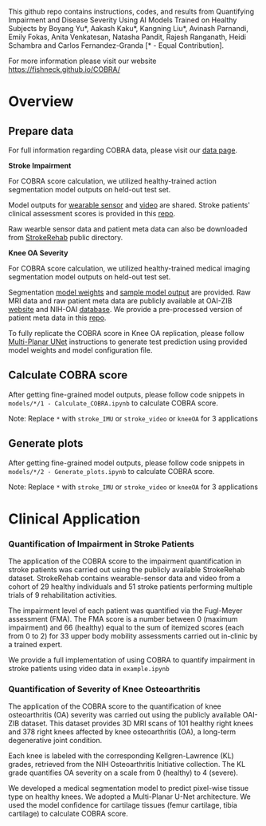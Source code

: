 
This github repo contains instructions, codes, and results from Quantifying Impairment and Disease Severity Using AI Models Trained on Healthy Subjects by Boyang Yu*, Aakash Kaku*, Kangning Liu*, Avinash Parnandi, Emily Fokas, Anita Venkatesan, Natasha Pandit, Rajesh Ranganath, Heidi Schambra and Carlos Fernandez-Granda [* - Equal Contribution].

For more information please visit our website https://fishneck.github.io/COBRA/

# Overview

## Prepare data 

For full information regarding COBRA data, please visit our [data page](https://github.com/fishneck/COBRA/data).

**Stroke Impairment** 

For COBRA score calculation, we utilized healthy-trained action segmentation model outputs on held-out test set. 

Model outputs for [wearable sensor](https://drive.google.com/drive/folders/1YBgIZJhYRgd7IiChn7yWOsT6HCIKYPhl?usp=drive_link) and [video](https://drive.google.com/drive/folders/1tbpq0z6C5aGIdJRrIuF_jAAoN8SWc3KZ?usp=drive_link) are shared. Stroke patients' clinical assessment scores is provided in this [repo](https://github.com/fishneck/COBRA/tree/main/data/Stroke).

Raw wearble sensor data and patient meta data can also be downloaded from [StrokeRehab](https://simtk.org/projects/primseq) public directory. 


**Knee OA Severity** 

For COBRA score calculation, we utilized healthy-trained medical imaging segmentation model outputs on held-out test set. 

Segmentation [model weights](https://drive.google.com/file/d/1KIppYLu1i3HN_d985rB7H8CugHy26K_o/view?usp=drive_link) and [sample model output](https://drive.google.com/drive/folders/1KK473GI1OF2U44euHYA9fVIxsYKoTZsW?usp=drive_link) are provided. Raw MRI data and raw patient meta data are publicly available at OAI-ZIB [website](https://pubdata.zib.de/) and NIH-OAI [database](https://nda.nih.gov/oai/). We provide a pre-processed version of patient meta data in this [repo](https://github.com/fishneck/COBRA/tree/main/data/kneeOA).

To fully replicate the COBRA score in Knee OA replication, please follow [Multi-Planar UNet](https://github.com/perslev/MultiPlanarUNet) instructions to generate test prediction using provided model weights and model configuration file.


## Calculate COBRA score

After getting fine-grained model outputs, please follow code snippets in `models/*/1 - Calculate_COBRA.ipynb` to calculate COBRA score. 

Note: Replace `*` with `stroke_IMU` or `stroke_video` or `kneeOA` for 3 applications


## Generate plots

After getting fine-grained model outputs, please follow code snippets in `models/*/2 - Generate_plots.ipynb` to calculate COBRA score. 

Note: Replace `*` with `stroke_IMU` or `stroke_video` or `kneeOA` for 3 applications



# Clinical Application

### Quantification of Impairment in Stroke Patients

The application of the COBRA score to the impairment quantification in stroke patients was carried out using the publicly available StrokeRehab dataset. StrokeRehab contains wearable-sensor data and video from a cohort of 29 healthy individuals and 51 stroke patients performing multiple trials of 9 rehabilitation activities.

The impairment level of each patient was quantified via the Fugl-Meyer assessment (FMA). The FMA score is a number between 0 (maximum impairment) and 66 (healthy) equal to the sum of itemized scores (each from 0 to 2) for 33 upper body mobility assessments carried out in-clinic by a trained expert.

We provide a full implementation of using COBRA to quantify impairment in stroke patients using video data in `example.ipynb`


### Quantification of Severity of Knee Osteoarthritis

The application of the COBRA score to the quantification of knee osteoarthritis (OA) severity was carried out using the publicly available OAI-ZIB dataset. This dataset provides 3D MRI scans of 101 healthy right knees and 378 right knees affected by knee osteoarthritis (OA), a long-term degenerative joint condition.


Each knee is labeled with the corresponding Kellgren-Lawrence (KL) grades, retrieved from the NIH Osteoarthritis Initiative collection. The KL grade quantifies OA severity on a scale from 0 (healthy) to 4 (severe).

We developed a medical segmentation model to predict pixel-wise tissue type on healthy knees. We adopted a Multi-Planar U-Net architecture. We used the model confidence for cartilage tissues (femur cartilage, tibia cartilage) to calculate COBRA score. 
